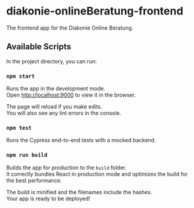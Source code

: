 # diakonie-onlineBeratung-frontend

The frontend app for the Diakonie Online Beratung.

## Available Scripts

In the project directory, you can run:

### `npm start`

Runs the app in the development mode.\
Open [http://localhost:9000](http://localhost:9000) to view it in the browser.

The page will reload if you make edits.\
You will also see any lint errors in the console.

### `npm test`

Runs the Cypress end-to-end tests with a mocked backend.

### `npm run build`

Builds the app for production to the `build` folder.\
It correctly bundles React in production mode and optimizes the build for the best performance.

The build is minified and the filenames include the hashes.\
Your app is ready to be deployed!
